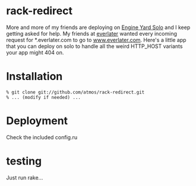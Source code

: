 rack-redirect
=============
More and more of my friends are deploying on [Engine Yard Solo][solo] and I
keep getting asked for help.  My friends at [everlater][everlater] wanted every
incoming request for *.everlater.com to go to www.everlater.com.  Here's a
little app that you can deploy on solo to handle all the weird HTTP_HOST
variants your app might 404 on.

Installation
============

    % git clone git://github.com/atmos/rack-redirect.git
    % ... (modify if needed) ...


Deployment
==========
Check the included config.ru

testing
=======

Just run rake...

[sinatra]: http://www.sinatrarb.com
[everlater]: http://everlater.com
[solo]: http://engineyard.com/solo
